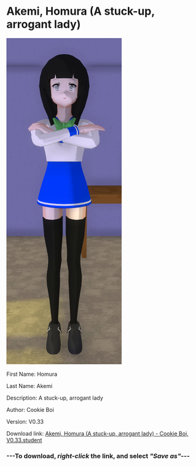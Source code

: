 # Akemi, Homura (A stuck-up, arrogant lady)

<img src = "https://raw.githubusercontent.com/Arbiter1223/Daigaku-Gurashi-Custom-Students/master/Students/Files/Akemi%2C%20Homura%20(A%20stuck-up%2C%20arrogant%20lady).png">

First Name: Homura

Last Name: Akemi

Description: A stuck-up, arrogant lady

Author: Cookie Boi

Version: V0.33

Download link: <a href="https://raw.githubusercontent.com/Arbiter1223/Daigaku-Gurashi-Custom-Students/master/Students/Files/Akemi%2C%20Homura%20(A%20stuck-up%2C%20arrogant%20lady)%20-%20Cookie%20Boi%2C%20V0.33.student">Akemi, Homura (A stuck-up, arrogant lady) - Cookie Boi, V0.33.student</a>

### ---**To download, _right-click_ the link, and select _"Save as"_**---
